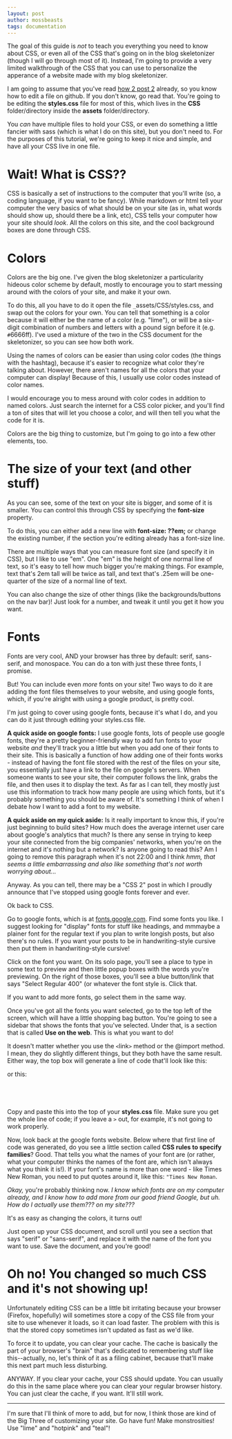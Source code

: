 ```yaml
---
layout: post
author: mossbeasts
tags: documentation
---
```

The goal of this guide is *not* to teach you everything you need to know about CSS, or even all of the CSS that's going on in the blog skeletonizer (though I will go through most of it). Instead, I'm going to provide a very limited walkthrough of the CSS that you can use to personalize the apperance of a website made with my blog skeletonizer.

I am going to assume that you've read [how 2 post 2]("https://mossbeasts.github.io/2023/09/30/how-2-post-2.html") already, so you know how to edit a file on github. If you don't know, go read that. You're going to be editing the **styles.css** file for most of this, which lives in the **CSS** folder/directory inside the **assets** folder/directory.

You *can* have multiple files to hold your CSS, or even do something a little fancier with sass (which is what I do on this site), but you don't need to. For the purposes of this tutorial, we're going to keep it nice and simple, and have all your CSS live in one file.

# Wait! What is CSS??

CSS is basically a set of instructions to the computer that you'll write (so, a coding language, if you want to be fancy). While markdown or html tell your computer the very basics of what should be on your site (as in, what words should show up, should there be a link, etc), CSS tells your computer how your site should *look*. All the colors on this site, and the cool background boxes are done through CSS.

# Colors

Colors are the big one. I've given the blog skeletonizer a particularity hideous color scheme by default, mostly to encourage you to start messing around with the colors of your site, and make it your own.

To do this, all you have to do it open the file `_`assets/CSS/styles.css, and swap out the colors for your own. You can tell that something is a color because it will either be the name of a color (e.g. "lime"), or will be a six-digit combination of numbers and letters with a pound sign before it (e.g. `#`6666ff). I've used a mixture of the two in the CSS document for the skeletonizer, so you can see how both work.

Using the names of colors can be easier than using color codes (the things with the hashtag), because it's easier to recognize what color they're talking about. However, there aren't names for all the colors that your computer can display! Because of this, I usually use color codes instead of color names.

 I would encourage you to mess around with color codes in addition to named colors. Just search the internet for a CSS color picker, and you'll find a ton of sites that will let you choose a color, and will then tell you what the code for it is.

Colors are the big thing to customize, but I'm going to go into a few other elements, too.

# The size of your text (and other stuff)

As you can see, some of the text on your site is bigger, and some of it is smaller. You can control this through CSS by specifying the **font-size** property.

To do this, you can either add a new line with **font-size: ??em;** or change the existing number, if the section you're editing already has a font-size line.

There are multiple ways that you can measure font size (and specify it in CSS), but I like to use "em". One "em" is the height of one normal line of text, so it's easy to tell how much bigger you're making things. For example, text that's 2em tall will be twice as tall, and text that's .25em will be one-quarter of the size of a normal line of text.

You can also change the size of other things (like the backgrounds/buttons on the nav bar)! Just look for a number, and tweak it until you get it how you want.

# Fonts

Fonts are very cool, AND your browser has three by default: <span style="font: serif;">serif</span>, <span style="font: sans-serif;">sans-serif</span>, and <span style ="font: monospace;">monospace</span>. You can do a ton with just these three fonts, I promise.

But! You can include even *more* fonts on your site! Two ways to do it are adding the font files themselves to your website, and using google fonts, which, if you're alright with using a google product, is pretty cool.

I'm just going to cover using google fonts, because it's what I do, and you can do it just through editing your styles.css file.

**A quick aside on google fonts:** I use google fonts, lots of people use google fonts, they're a pretty beginner-friendly way to add fun fonts to your website *and* they'll track you a little but when you add one of their fonts to their site. This is basically a function of how adding one of their fonts works - instead of having the font file stored with the rest of the files on your site, you essentially just have a link to the file on google's servers. When someone wants to see your site, their computer follows the link, grabs the file, and then uses it to display the text. As far as I can tell, they mostly just use this information to track how many people are using which fonts, but it's probably something you should be aware of. It's something I think of when I debate how I want to add a font to my website.

**A quick aside on my quick aside:** Is it really important to know this, if you're just beginning to build sites? How much does the average internet user care about google's analytics that much? Is there any sense in trying to keep your site connected from the big companies' networks, when you're on the internet and it's nothing but a network? Is anyone going to read this? Am I going to remove this paragraph when it's not 22:00 and I think *hmm, that seems a little embarrassing and also like something that's not worth worrying about...*

Anyway. As you can tell, there may be a "CSS 2" post in which I proudly announce that I've stopped using google fonts forever and ever.

Ok back to CSS.

Go to google fonts, which is at [fonts.google.com](https://fonts.google.com). Find some fonts you like. I suggest looking for "display" fonts for stuff like headings, and mmmaybe a plainer font for the regular text if you plan to write longish posts, but also there's no rules. If you want your posts to be in handwriting-style cursive then put them in handwriting-style cursive!

Click on the font you want. On its solo page, you'll see a place to type in some text to preview and then little popup boxes with the words you're previewing. On the right of those boxes, you'll see a blue button/link that says "Select Regular 400" (or whatever the font style is. Click that.

If you want to add more fonts, go select them in the same way.

Once you've got all the fonts you want selected, go to the top left of the screen, which will have a little shopping bag button. You're going to see a sidebar that shows the fonts that you've selected. Under that, is a section that is called **Use on the web**. This is what you want to do!

It doesn't matter whether you use the `<`link`>` method or the @import method. I mean, they do slightly different things, but they both have the same result. Either way, the top box will generate a line of code that'll look like this:

<code><style>
  @import url('https://fonts.googleapis.com/CSS2?family=Aldrich&family=Mate&display=swap');
</style></code>

or this:

<code><link rel="preconnect" href="https://fonts.googleapis.com">
<link rel="preconnect" href="https://fonts.gstatic.com" crossorigin>
<link href="https://fonts.googleapis.com/CSS2?family=Aldrich&family=Mate&display=swap" rel="stylesheet">
</code>

Copy and paste this into the top of your **styles.css** file. Make sure you get the whole line of code; if you leave a `>` out, for example, it's not going to work properly.

Now, look back at the google fonts website. Below where that first line of code was generated, do you see a little section called **CSS rules to specify families**? Good. That tells you what the names of your font are (or rather, what your computer thinks the names of the font are, which isn't always what you think it is!). If your font's name is more than one word - like Times New Roman, you need to put quotes around it, like this: <code>"Times New Roman</code>.

*Okay,* you're probably thinking now. *I know which fonts are on my computer already, and I know how to add more from our good friend Google, but uh. How do I actually use them??? on my site???*

It's as easy as changing the colors, it turns out!

Just open up your CSS document, and scroll until you see a section that says "serif" or "sans-serif", and replace it with the name of the font you want to use. Save the document, and you're good!

# Oh no! You changed so much CSS and it's not showing up!

Unfortunately editing CSS can be a little bit irritating because your browser (Firefox, hopefully) will sometimes store a copy of the CSS file from your site to use whenever it loads, so it can load faster. The problem with this is that the stored copy sometimes isn't updated as fast as we'd like.

To force it to update, you can clear your cache. The cache is basically the part of your browser's "brain" that's dedicated to remembering stuff like this--actually, no, let's think of it as a filing cabinet, because that'll make this next part much less disturbing.

ANYWAY. If you clear your cache, your CSS should update. You can usually do this in the same place where you can clear your regular browser history. You can just clear the cache, if you want. It'll still work.

<hr>

I'm sure that I'll think of more to add, but for now, I think those are kind of the Big Three of customizing your site. Go have fun! Make monstrosities! Use "lime" and "hotpink" and "teal"!
